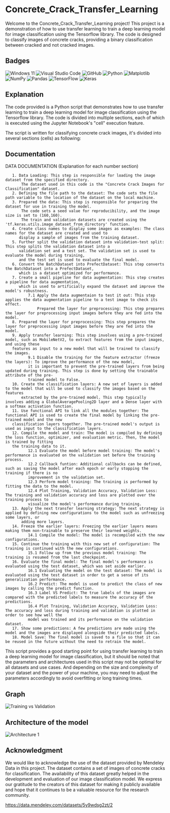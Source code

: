 # Concrete_Crack_Transfer_Learning
Welcome to the Concrete_Crack_Transfer_Learning project! This project is a demonstration of how to use transfer learning to train a deep learning model for image classification using the Tensorflow library. The code is designed to classify images of concrete cracks, providing a binary classification between cracked and not cracked images.

## Badges

![Windows 11](https://img.shields.io/badge/Windows%2011-%230079d5.svg?style=for-the-badge&logo=Windows%2011&logoColor=white)
![Visual Studio Code](https://img.shields.io/badge/Visual%20Studio%20Code-0078d7.svg?style=for-the-badge&logo=visual-studio-code&logoColor=white)
![GitHub](https://img.shields.io/badge/github-%23121011.svg?style=for-the-badge&logo=github&logoColor=white)
![Python](https://img.shields.io/badge/python-3670A0?style=for-the-badge&logo=python&logoColor=ffdd54)
![Matplotlib](https://img.shields.io/badge/Matplotlib-%23ffffff.svg?style=for-the-badge&logo=Matplotlib&logoColor=black)
![NumPy](https://img.shields.io/badge/numpy-%23013243.svg?style=for-the-badge&logo=numpy&logoColor=white)
![Pandas](https://img.shields.io/badge/pandas-%23150458.svg?style=for-the-badge&logo=pandas&logoColor=white)
![TensorFlow](https://img.shields.io/badge/TensorFlow-%23FF6F00.svg?style=for-the-badge&logo=TensorFlow&logoColor=white)
![Keras](https://img.shields.io/badge/Keras-%23D00000.svg?style=for-the-badge&logo=Keras&logoColor=white)

## Explanation
The code provided is a Python script that demonstrates how to use transfer learning to train a deep learning model for image classification 
using the Tensorflow library. The code is divided into multiple sections, each of which is executed using the Jupyter Notebook's "cell" execution feature.

The script is written for classifying concrete crack images, it's divided into several sections (cells) as following:

## Documentation
DATA DOCUMENTATION (Explanation for each number section)

       1. Data Loading: This step is responsible for loading the image dataset from the specified directory. 
           The dataset used in this code is the "Concrete Crack Images for Classification" dataset.
       2. Defining the file path to the dataset: The code sets the file path variable to the location of the dataset on the local machine.
       3. Prepared the data: This step is responsible for preparing the dataset for use in training the model. 
           The code sets a seed value for reproducibility, and the image size is set to (160,160). 
           The train and validation datasets are created using the 'tf.keras.utils.image_dataset_from_directory' function.
       4. Create class names to display some images as examples: The class names for the dataset are created and used to 
          display a sample of images from the training dataset.
       5. Further split the validation dataset into validation-test split: This step splits the validation dataset into a 
          validation set and a test set. The validation set is used to evaluate the model during training, 
          and the test set is used to evaluate the final model.
       6. Convert the BatchDataset into PrefectDataset: This step converts the BatchDataset into a PrefectDataset, 
          which is a dataset optimized for performance.
       7. Create a small pipeline for data augmentation: This step creates a pipeline for data augmentation, 
          which is used to artificially expand the dataset and improve the model's robustness.
              7.1 Apply the data augmentaion to test it out: This step applies the data augmentation pipeline to a test image to check its effect.
                  Prepared the layer for preprocessing: This step prepares the layer for preprocessing input images before they are fed into the model.
       8. Prepared the layer for preprocessing: This step prepares the layer for preprocessing input images before they are fed into the model.
       9. Apply transfer learning: This step involves using a pre-trained model, such as MobileNetV2, to extract features from the input images, and using these                 
       features as input to a new model that will be trained to classify the images.
              9.1 Disable the training for the feature extractor (freeze the layers): To improve the performance of the new model, 
              it is important to prevent the pre-trained layers from being updated during training. This step is done by setting the trainable attribute of the pre-                 
              trained model to False.
       10. Create the classification layers: A new set of layers is added to the model that will be used to classify the images based on the features 
           extracted by the pre-trained model. This step typically involves adding a GlobalAveragePooling2D layer and a Dense layer with a softmax activation function.
       11. Use functional API to link all the modules together: The functional API is used to create the final model by linking the pre-trained model and the new                  
       classification layers together. The pre-trained model's output is used as input to the classification layers.
       12. Compile the model and train: The model is compiled by defining the loss function, optimizer, and evaluation metric. Then, the model is trained by fitting              
       the training data to it.
              12.1 Evaluate the model before model training: The model's performance is evaluated on the validation set before the training process.
              12.2 Callback funtion: Additional callbacks can be defined, such as saving the model after each epoch or early stopping the training if there is no                          
              improvement in the validation set.
              12.3 Perform model training: The training is performed by fitting the data to the model.
              12.4 Plot Training, Validation Accuracy, Validation Loss: The training and validation accuracy and loss are plotted over the training process to                            
              visualize the model's performance during training.
       13. Apply the next transfer learning strategy: The next strategy is applied by defining new configurations to the model such as unfreezing some layers, or
           adding more layers.
       14. Freeze the earlier layers: Freezing the earlier layers means making them non-trainable to preserve their learned weights.
              14.1 Compile the model: The model is recompiled with the new configurations.
       15. Continue the training with this new set of configuration: The training is continued with the new configurations.
              15.1 Follow up from the previous model training: The training is resumed from the last checkpoint.
       16. Evaluate the final model: The final model's performance is evaluated using the test dataset, which was set aside earlier.
              16.1 Evaluating the model on the test dataset: The model is evaluated using the test dataset in order to get a sense of its generalization performance.
              16.2 Predict: The model is used to predict the class of new images by calling the predict function.
              16.3 Label VS Predict: The true labels of the images are compared with the predicted labels to measure the accuracy of the predictions.
              16.4 Plot Training, Validation Accuracy, Validation Loss: The accuracy and loss during training and validation is plotted in order to see how well the                      
              model was trained and its performance on the validation dataset.
       17. Show some predictions: A few predictions are made using the model and the images are displayed alongside their predicted labels.
       18. Model Save: The final model is saved to a file so that it can be reused in the future without the need to retrain the model.

This script provides a good starting point for using transfer learning to train a deep learning model for image classification, 
but it should be noted that the parameters and architectures used in this script may not be optimal for all datasets and use cases. 
And depending on the size and complexity of your dataset and the power of your machine, you may need to adjust the parameters accordingly to avoid 
overfitting or long training times.
## Graph
![Training vs Validation](https://user-images.githubusercontent.com/82282919/211732878-3d2ad857-62ee-496f-9fe9-80eb83ffde81.png)

## Architecture of the model
![Architecture 1](https://user-images.githubusercontent.com/82282919/211738936-7a80d1e7-61aa-4354-a3db-b12ebaf5d202.png)

## Acknowledgment 
We would like to acknowledge the use of the dataset provided by Mendeley Data in this project. The dataset contains a set of images of concrete cracks for classification. The availability of this dataset greatly helped in the development and evaluation of our image classification model. We express our gratitude to the creators of this dataset for making it publicly available and hope that it continues to be a valuable resource for the research community.

https://data.mendeley.com/datasets/5y9wdsg2zt/2
